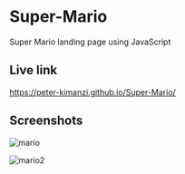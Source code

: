 # Super-Mario
Super Mario landing page using JavaScript


## Live link

https://peter-kimanzi.github.io/Super-Mario/


## Screenshots

![mario](https://github.com/peter-kimanzi/Super-Mario/assets/71552773/cdc3036d-0389-405c-82e0-5afb06594272)

![mario2](https://github.com/peter-kimanzi/Super-Mario/assets/71552773/a0bc8111-ea53-4d03-9a96-293b1b1e3933)
